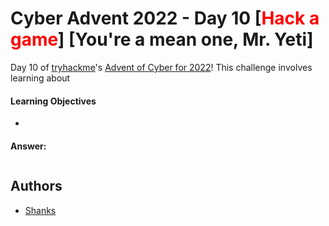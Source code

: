 # Cyber Advent 2022 - Day 10 [<span style="color:red;">Hack a game</span>] [You're a mean one, Mr. Yeti]

Day 10 of [tryhackme](https://tryhackme.com)'s [Advent of Cyber for 2022](https://tryhackme.com/christmas)! This challenge involves learning about 


#### Learning Objectives
-

#### 

**Answer:**
```

```

## Authors

- [Shanks](https://github.com/HunterShanks)